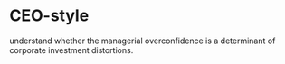 # CEO-style
understand whether the managerial overconfidence is a determinant of corporate investment distortions.
